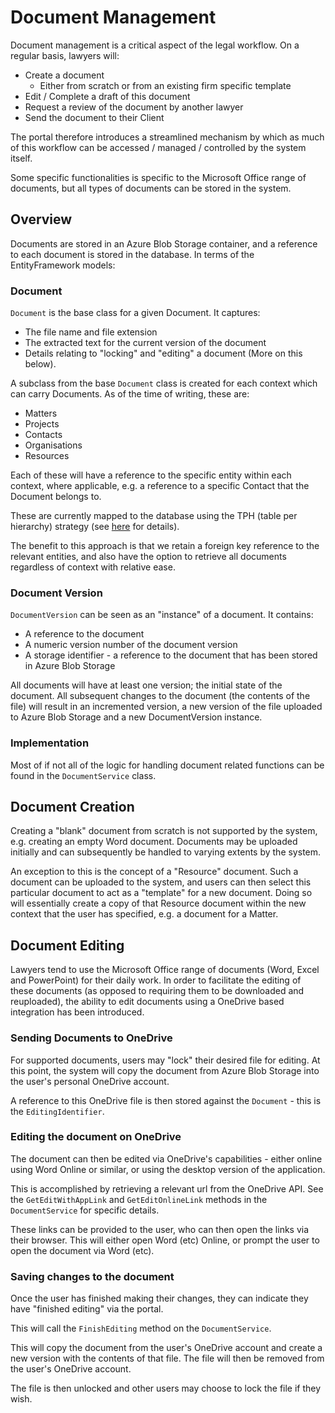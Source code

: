 # Document Management

Document management is a critical aspect of the legal workflow. On a regular basis, lawyers will:

- Create a document
  - Either from scratch or from an existing firm specific template
- Edit / Complete a draft of this document
- Request a review of the document by another lawyer
- Send the document to their Client

The portal therefore introduces a streamlined mechanism by which as much of this workflow can be accessed / managed / controlled by the system itself.

Some specific functionalities is specific to the Microsoft Office range of documents, but all types of documents can be stored in the system.

## Overview

Documents are stored in an Azure Blob Storage container, and a reference to each document is stored in the database. In terms of the EntityFramework models:

### Document

`Document` is the base class for a given Document. It captures:

- The file name and file extension
- The extracted text for the current version of the document
- Details relating to "locking" and "editing" a document (More on this below).

A subclass from the base `Document` class is created for each context which can carry Documents. As of the time of writing, these are:

- Matters
- Projects
- Contacts
- Organisations
- Resources

Each of these will have a reference to the specific entity within each context, where applicable, e.g. a reference to a specific Contact that the Document belongs to.

These are currently mapped to the database using the TPH (table per hierarchy) strategy (see [here](https://docs.microsoft.com/en-us/ef/core/modeling/inheritance#table-per-hierarchy-and-discriminator-configuration) for details).

The benefit to this approach is that we retain a foreign key reference to the relevant entities, and also have the option to retrieve all documents regardless of context with relative ease. 

### Document Version

`DocumentVersion` can be seen as an "instance" of a document. It contains:

- A reference to the document
- A numeric version number of the document version
- A storage identifier - a reference to the document that has been stored in Azure Blob Storage

All documents will have at least one version; the initial state of the document. All subsequent changes to the document (the contents of the file) will result in an incremented version, a new version of the file uploaded to Azure Blob Storage and a new DocumentVersion instance.

### Implementation

Most of if not all of the logic for handling document related functions can be found in the `DocumentService` class.

## Document Creation

Creating a "blank" document from scratch is not supported by the system, e.g. creating an empty Word document. Documents may be uploaded initially and can subsequently be handled to varying extents by the system.

An exception to this is the concept of a "Resource" document. Such a document can be uploaded to the system, and users can then select this particular document to act as a "template" for a new document. Doing so will essentially create a copy of that Resource document within the new context that the user has specified, e.g. a document for a Matter.

## Document Editing

Lawyers tend to use the Microsoft Office range of documents (Word, Excel and PowerPoint) for their daily work. In order to facilitate the editing of these documents (as opposed to requiring them to be downloaded and reuploaded), the ability to edit documents using a OneDrive based integration has been introduced.

### Sending Documents to OneDrive

For supported documents, users may "lock" their desired file for editing. At this point, the system will copy the document from Azure Blob Storage into the user's personal OneDrive account. 

A reference to this OneDrive file is then stored against the `Document` - this is the `EditingIdentifier`.

### Editing the document on OneDrive

The document can then be edited via OneDrive's capabilities - either online using Word Online or similar, or using the desktop version of the application.

This is accomplished by retrieving a relevant url from the OneDrive API. See the `GetEditWithAppLink` and `GetEditOnlineLink` methods in the `DocumentService` for specific details.

These links can be provided to the user, who can then open the links via their browser. This will either open Word (etc) Online, or prompt the user to open the document via Word (etc).

### Saving changes to the document

Once the user has finished making their changes, they can indicate they have "finished editing" via the portal. 

This will call the `FinishEditing` method on the `DocumentService`.

This will copy the document from the user's OneDrive account and create a new version with the contents of that file. The file will then be removed from the user's OneDrive account.

The file is then unlocked and other users may choose to lock the file if they wish.
